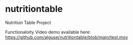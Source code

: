 # nutritiontable
Nutrition Table Project

Functionaloity Video demo available here:
https://github.com/alguse/nutritiontable/blob/main/test.mov
